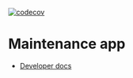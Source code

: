 [![codecov](https://codecov.io/gh/dhis2/maintenance-app-beta/graph/badge.svg?token=Z62Z57XE21)](https://codecov.io/gh/dhis2/maintenance-app-beta)

# Maintenance app

-   [Developer docs](./docs/developer/README.md)
